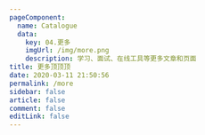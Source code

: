 ```yaml
---
pageComponent: 
  name: Catalogue
  data: 
    key: 04.更多
    imgUrl: /img/more.png
    description: 学习、面试、在线工具等更多文章和页面
title: 更多顶顶顶
date: 2020-03-11 21:50:56
permalink: /more
sidebar: false
article: false
comment: false
editLink: false
---
```

